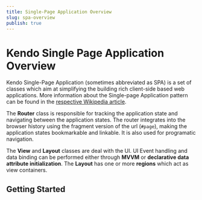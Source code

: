 ```yaml
---
title: Single-Page Application Overview
slug: spa-overview
publish: true
---
```

# Kendo Single Page Application Overview

Kendo Single-Page Application (sometimes abbreviated as SPA) is a set of classes which aim at simplifying the building rich client-side based web applications.
More information about the Single-page Application pattern can be found in the [respective Wikipedia article](http://en.wikipedia.org/wiki/Single-page_application).

The **Router** class is responsible for tracking the application state and navigating between the application states. The router integrates into the browser history using the fragment version of the url (`#page`), making the application states bookmarkable and linkable.
It is also used for programatic navigation.

The **View** and **Layout** classes are deal with the UI. UI Event handling and data binding can be performed either through **MVVM** or **declarative data attribute initialization**. The **Layout** has one or more **regions** which act as view containers.

## Getting Started

